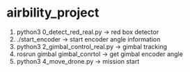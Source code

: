 # airbility_project


1. python3 0_detect_red_real.py -> red box detector
2. ./start_encoder -> start encoder angle information
3. python3 2_gimbal_control_real.py -> gimbal tracking
4. rosrun gimbal gimbal_conrtol -> get gimbal encoder angle
5. python3 4_move_drone.py -> mission start
